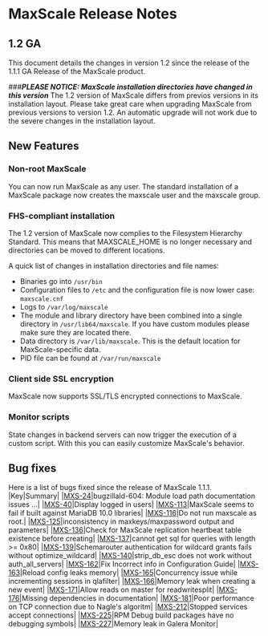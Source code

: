 # MaxScale Release Notes

## 1.2 GA

This document details the changes in version 1.2 since the release of the 1.1.1 GA Release of the MaxScale product.

###***PLEASE NOTICE: MaxScale installation directories have changed in this version***
The 1.2 version of MaxScale differs from previos versions in its installation layout. Please take great care when upgrading MaxScale from previous versions to version 1.2. An automatic upgrade will not work due to the severe changes in the installation layout.

## New Features

### Non-root MaxScale
You can now run MaxScale as any user. The standard installation of a MaxScale package now creates the maxscale user and the maxscale group.

### FHS-compliant installation
The 1.2 version of MaxScale now complies to the Filesystem Hierarchy Standard. This means that MAXSCALE_HOME is no longer necessary and directories can be moved to different locations.

A quick list of changes in installation directories and file names:

  * Binaries go into `/usr/bin`
  * Configuration files to `/etc` and the configuration file is now lower case: `maxscale.cnf`
  * Logs to `/var/log/maxscale`
  * The module and library directory have been combined into a single directory in `/usr/lib64/maxscale`. If you have custom modules please make sure they are located there.
  * Data directory is `/var/lib/maxscale`. This is the default location for MaxScale-specific data.
  * PID file can be found at `/var/run/maxscale`

### Client side SSL encryption
MaxScale now supports SSL/TLS encrypted connections to MaxScale.

### Monitor scripts
State changes in backend servers can now trigger the execution of a custom script. With this you can easily customize MaxScale's behavior.

## Bug fixes

Here is a list of bugs fixed since the release of MaxScale 1.1.1.
|Key|Summary|
|[MXS-24](https://mariadb.atlassian.net/browse/MXS-24)|bugzillaId-604: Module load path documentation issues ...|
|[MXS-40](https://mariadb.atlassian.net/browse/MXS-40)|Display logged in users|
|[MXS-113](https://mariadb.atlassian.net/browse/MXS-113)|MaxScale seems to fail if built against MariaDB 10.0 libraries|
|[MXS-116](https://mariadb.atlassian.net/browse/MXS-116)|Do not run maxscale as root.|
|[MXS-125](https://mariadb.atlassian.net/browse/MXS-125)|inconsistency in maxkeys/maxpassword output and parameters|
|[MXS-136](https://mariadb.atlassian.net/browse/MXS-136)|Check for MaxScale replication heartbeat table existence before creating|
|[MXS-137](https://mariadb.atlassian.net/browse/MXS-137)|cannot get sql for queries with length >= 0x80|
|[MXS-139](https://mariadb.atlassian.net/browse/MXS-139)|Schemarouter authentication for wildcard grants fails without optimize_wildcard|
|[MXS-140](https://mariadb.atlassian.net/browse/MXS-140)|strip_db_esc does not work without auth_all_servers|
|[MXS-162](https://mariadb.atlassian.net/browse/MXS-162)|Fix Incorrect info in Configuration Guide|
|[MXS-163](https://mariadb.atlassian.net/browse/MXS-163)|Reload config leaks memory|
|[MXS-165](https://mariadb.atlassian.net/browse/MXS-165)|Concurrency issue while incrementing sessions in qlafilter|
|[MXS-166](https://mariadb.atlassian.net/browse/MXS-166)|Memory leak when creating a new event|
|[MXS-171](https://mariadb.atlassian.net/browse/MXS-171)|Allow reads on master for readwritesplit|
|[MXS-176](https://mariadb.atlassian.net/browse/MXS-176)|Missing dependencies in documentation|
|[MXS-181](https://mariadb.atlassian.net/browse/MXS-181)|Poor performance on TCP connection due to Nagle's algoritm|
|[MXS-212](https://mariadb.atlassian.net/browse/MXS-212)|Stopped services accept connections|
|[MXS-225](https://mariadb.atlassian.net/browse/MXS-225)|RPM Debug build packages have no debugging symbols|
|[MXS-227](https://mariadb.atlassian.net/browse/MXS-227)|Memory leak in Galera Monitor|
